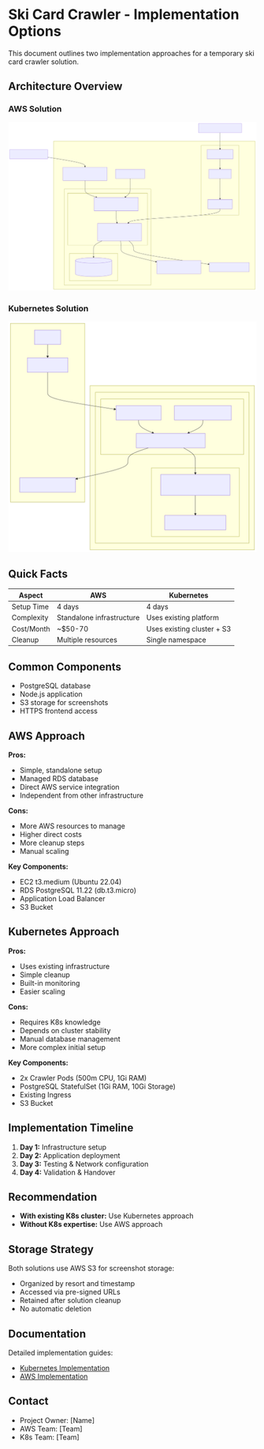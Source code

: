 # Ski Card Crawler - Implementation Options

This document outlines two implementation approaches for a temporary ski card crawler solution.

## Architecture Overview

### AWS Solution
![AWS Architecture](./assets/aws.merm.svg)

### Kubernetes Solution
![Kubernetes Architecture](./assets/k8s.merm.svg)

## Quick Facts

| Aspect     | AWS                      | Kubernetes              |
|------------|--------------------------|------------------------|
| Setup Time | 4 days                   | 4 days                 |
| Complexity | Standalone infrastructure| Uses existing platform |
| Cost/Month | ~$50-70                  | Uses existing cluster + S3 |
| Cleanup    | Multiple resources       | Single namespace       |

## Common Components
- PostgreSQL database
- Node.js application
- S3 storage for screenshots
- HTTPS frontend access

## AWS Approach
**Pros:**
- Simple, standalone setup
- Managed RDS database
- Direct AWS service integration
- Independent from other infrastructure

**Cons:**
- More AWS resources to manage
- Higher direct costs
- More cleanup steps
- Manual scaling

**Key Components:**
- EC2 t3.medium (Ubuntu 22.04)
- RDS PostgreSQL 11.22 (db.t3.micro)
- Application Load Balancer
- S3 Bucket

## Kubernetes Approach
**Pros:**
- Uses existing infrastructure
- Simple cleanup
- Built-in monitoring
- Easier scaling

**Cons:**
- Requires K8s knowledge
- Depends on cluster stability
- Manual database management
- More complex initial setup

**Key Components:**
- 2x Crawler Pods (500m CPU, 1Gi RAM)
- PostgreSQL StatefulSet (1Gi RAM, 10Gi Storage)
- Existing Ingress
- S3 Bucket

## Implementation Timeline
1. **Day 1:** Infrastructure setup
2. **Day 2:** Application deployment
3. **Day 3:** Testing & Network configuration
4. **Day 4:** Validation & Handover

## Recommendation
- **With existing K8s cluster:** Use Kubernetes approach
- **Without K8s expertise:** Use AWS approach

## Storage Strategy
Both solutions use AWS S3 for screenshot storage:
- Organized by resort and timestamp
- Accessed via pre-signed URLs
- Retained after solution cleanup
- No automatic deletion

## Documentation
Detailed implementation guides:
- [Kubernetes Implementation](./k8s-readme.md)
- [AWS Implementation](./aws-readme.md)

## Contact
- Project Owner: [Name]
- AWS Team: [Team]
- K8s Team: [Team]
